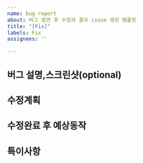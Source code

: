 ```yaml
---
name: bug report
about: 버그 발견 후 수정과 결과 issue 생성 템플릿
title: "[Fix]"
labels: Fix
assignees: ''

---
```


**버그 설명,스크린샷(optional)**
---


**수정계획**
---


**수정완료 후 예상동작**
---


**특이사항**
---
